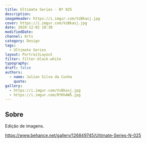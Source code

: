 ```yaml
---
title: Ultimate Series - Nº 025
description:
imageHeader: https://i.imgur.com/VzBkasj.jpg
cover: https://i.imgur.com/VzBkasj.jpg
date: 2020-12-02 18:30
modifiedDate:
channel: Arts
category: Design
tags:
  - Ultimate Series
layout: PortraitLayout
filter: filter-black-white
typography:
draft: false
authors:
  - name: Julian Silva da Cunha
    quote:
gallery:
  - https://i.imgur.com/VzBkasj.jpg
  - https://i.imgur.com/0YKhAW5.jpg
---
```


## Sobre

Edição de imagens.

https://www.behance.net/gallery/126849745/Ultimate-Series-N-025
